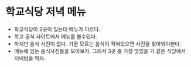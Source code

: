 # 학교식당 저녁 메뉴
- 학교식당이 3곳이 있는데 메뉴가 다르다.
- 학교 공식 사이트에서 메뉴를 볼수있다.
- 하지만 음식 사진이 없다. 가끔 모르는 음식이 적혀있으면 사진을 찾아봐야한다.
- 메뉴에 있는 음식사진들을 모아보자. 그래서 3곳 중 가장 맛있을 거 같은 식당에서 저녁밥을 먹자.